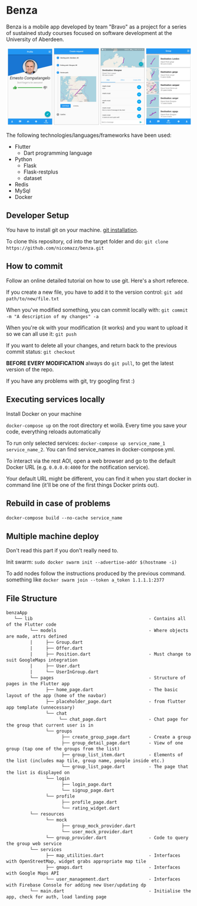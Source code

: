 # Benza

Benza is a mobile app developed by team "Bravo" as a project for a series of sustained study courses focused on software development at the University of Aberdeen.

![alt text](https://raw.githubusercontent.com/nicomazz/benza/master/demo_image.png)


The following technologies/languages/frameworks have been used:
- Flutter
   - Dart programming language
- Python
   - Flask
   - Flask-restplus
   - dataset
- Redis
- MySql
- Docker

## Developer Setup

You have to install git on your machine. [git installation](http://bfy.tw/2LY7).

To clone this repository, cd into the target folder and do: `git clone https://github.com/nicomazz/benza.git`

## How to commit
Follow an online detailed tutorial on how to use git. Here's a short referece.

If you create a new file, you have to add it to the version control: `git add path/to/new/file.txt`

When you've modified something, you can commit locally with: `git commit -m "A description of my changes" -a` 

When you're ok with your modification (it works) and you want to upload it so we can all use it: `git push`

If you want to delete all your changes, and return back to the previous commit status: `git checkout`

**BEFORE EVERY MODIFICATION** always do `git pull`, to get the latest version of the repo.

If you have any problems with git, try googling first :)

## Executing services locally
Install Docker on your machine

`docker-compose up` on the root directory et woilà. Every time you save your code, everything reloads automatically

To run only selected services: `docker-compose up service_name_1 service_name_2`. You can find service_names in docker-compose.yml.

To interact via the rest AOI, open a web browser and go to the default Docker URL (e.g. `0.0.0.0:4000` for the notification service).

Your default URL might be different, you can find it when you start docker in command line (it'll be one of the first things Docker prints out).


## Rebuild in case of problems
`docker-compose build --no-cache service_name`


## Multiple machine deploy 
Don't read this part if you don't really need to.

Init swarm: `sudo docker swarm init --advertise-addr $(hostname -i)`

To add nodes follow the instructions produced by the previous command.
something like `docker swarm join --token a_token 1.1.1.1:2377`

## File Structure
```
benzaApp
   └── lib                                            - Contains all of the Flutter code
         └── models                                   - Where objects are made, attrs defined
         |     ├── Group.dart
         |     ├── Offer.dart
         |     ├── Position.dart                      - Must change to suit GoogleMaps integration
         |     ├── User.dart
         |     └── UserInGroup.dart
         └── pages                                    - Structure of pages in the Flutter app
               ├── home_page.dart                     - The basic layout of the app (home of the navbar)
               ├── placeholder_page.dart              - from flutter app template (unnecessary)
               └── chat
                    └── chat_page.dart                - Chat page for the group that current user is in
               └── groups
                     ├── create_group_page.dart       - Create a group
                     ├── group_detail_page.dart       - View of one group (tap one of the groups from the list)
                     ├── group_list_item.dart         - Elements of the list (includes map tile, group name, people inside etc.)
                     └── group_list_page.dart         - The page that the list is displayed on
               └── login
                     ├── login_page.dart
                     └── signup_page.dart
               └── profile
                     ├── profile_page.dart
                     └── rating_widget.dart 
         └── resources
               └── mock
                     ├── group_mock_provider.dart
                     └── user_mock_provider.dart
               └── group_provider.dart                - Code to query the group web service
         └── services
               ├── map_utilities.dart                 - Interfaces with OpenStreetMap, widget grabs appropriate map tile
               ├── gmaps.dart                         - Interfaces with Google Maps API
               └── user_management.dart               - Interfaces with Firebase Console for adding new User/updating dp
         └── main.dart                                - Initialise the app, check for auth, load landing page
```
